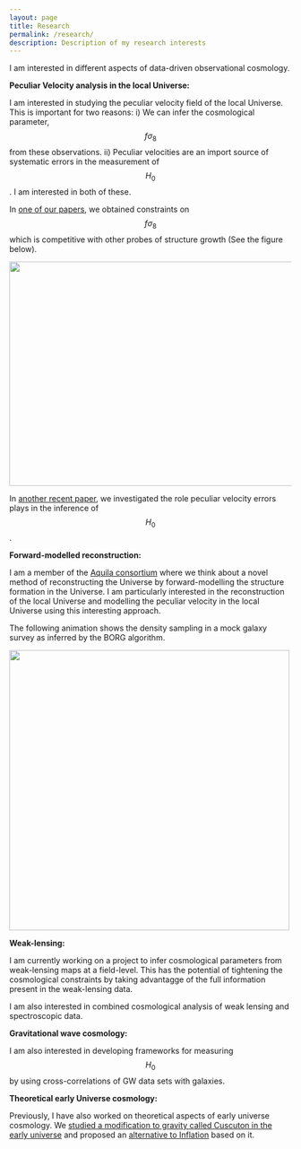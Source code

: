 ```yaml
---
layout: page
title: Research
permalink: /research/
description: Description of my research interests
---
```


I am interested in different aspects of data-driven observational cosmology.

**Peculiar Velocity analysis in the local Universe:**

I am interested in studying the peculiar velocity field of the local Universe. This is important for two reasons: i) We can infer the cosmological parameter, $$f\sigma_8$$ from these observations. ii) Peculiar velocities are an import source of systematic errors in the measurement of $$H_0$$. I am interested in both of these.

In [one of our papers](https://arxiv.org/pdf/1912.09383.pdf), we obtained constraints on $$f\sigma_8$$ which is competitive with other probes of structure growth (See the figure below).

<img src="{{ site.baseurl }}/assets/img/research/fsigma8.png" width="700" height="400" alt="" title="fs8"/>

In [another recent paper](https://arxiv.org/pdf/2010.01119.pdf), we investigated the role peculiar velocity errors plays in the inference of $$H_0$$.

**Forward-modelled reconstruction:**

I am a member of the [Aquila consortium](https://aquila-consortium.org/) where we think about a novel method of reconstructing the Universe by forward-modelling the structure formation in the Universe. I am particularly interested in the reconstruction of the local Universe and modelling the peculiar velocity in the local Universe using this interesting approach.

The following animation shows the density sampling in a mock galaxy survey as inferred by the BORG algorithm.

<img src="{{ site.baseurl }}/assets/img/research/density_slice_sampling.gif" width="500" height="500" alt="" title="borg_gif"/>

**Weak-lensing:**

I am currently working on a project to infer cosmological parameters from weak-lensing maps at a field-level. This has the potential of tightening the cosmological constraints by taking advantagge of the full information present in the weak-lensing data.

I am also interested in combined cosmological analysis of weak lensing and spectroscopic data.

**Gravitational wave cosmology:**

I am also interested in developing frameworks for measuring $$H_0$$ by using cross-correlations of GW data sets with galaxies.

**Theoretical early Universe cosmology:**

Previously, I have also worked on theoretical aspects of early universe cosmology. We [studied a modification to gravity called Cuscuton in the early universe](https://arxiv.org/abs/1704.01131) and proposed an [alternative to Inflation](https://arxiv.org/abs/1802.06818) based on it.
